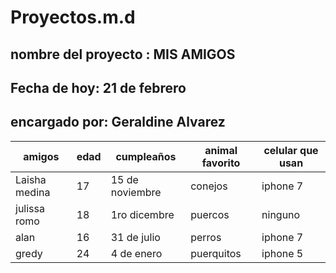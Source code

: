 # Proyectos.m.d
## nombre del proyecto : MIS AMIGOS 
## Fecha de hoy: 21 de febrero
## encargado por: Geraldine Alvarez 
| amigos        | edad  | cumpleaños      | animal favorito | celular que usan |
|---------------|-------|-----------------|-----------------|------------------|
| Laisha medina | 17    | 15 de noviembre | conejos         | iphone 7         |
| julissa romo  | 18    | 1ro dicembre    | puercos         | ninguno          |
| alan          | 16    | 31 de julio     | perros          | iphone 7         |
| gredy         | 24    | 4 de enero      | puerquitos      | iphone 5         |
